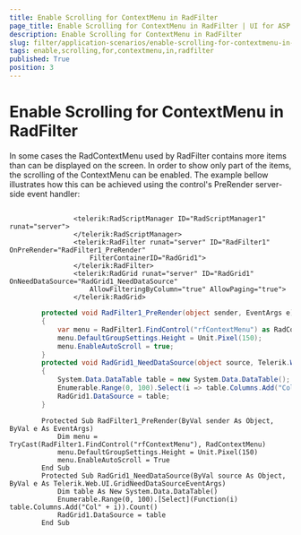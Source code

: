 ```yaml
---
title: Enable Scrolling for ContextMenu in RadFilter
page_title: Enable Scrolling for ContextMenu in RadFilter | UI for ASP.NET AJAX Documentation
description: Enable Scrolling for ContextMenu in RadFilter
slug: filter/application-scenarios/enable-scrolling-for-contextmenu-in-radfilter
tags: enable,scrolling,for,contextmenu,in,radfilter
published: True
position: 3
---
```


# Enable Scrolling for ContextMenu in RadFilter



In some cases the RadContextMenu used by RadFilter contains more items than can be displayed on the screen. In order to show only part of the items, the scrolling of the ContextMenu can be enabled. The example bellow illustrates how this can be achieved using the control's PreRender server-side event handler:

## 



````ASPNET
	            <telerik:RadScriptManager ID="RadScriptManager1" runat="server">
	            </telerik:RadScriptManager>
	            <telerik:RadFilter runat="server" ID="RadFilter1" OnPreRender="RadFilter1_PreRender"
	                FilterContainerID="RadGrid1">
	            </telerik:RadFilter>
	            <telerik:RadGrid runat="server" ID="RadGrid1" OnNeedDataSource="RadGrid1_NeedDataSource"
	                AllowFilteringByColumn="true" AllowPaging="true">
	            </telerik:RadGrid>
````
````C#
	    protected void RadFilter1_PreRender(object sender, EventArgs e)
	    {
	        var menu = RadFilter1.FindControl("rfContextMenu") as RadContextMenu;
	        menu.DefaultGroupSettings.Height = Unit.Pixel(150);
	        menu.EnableAutoScroll = true;
	    }
	    protected void RadGrid1_NeedDataSource(object source, Telerik.Web.UI.GridNeedDataSourceEventArgs e)
	    {
	        System.Data.DataTable table = new System.Data.DataTable();
	        Enumerable.Range(0, 100).Select(i => table.Columns.Add("Col" + i)).Count();
	        RadGrid1.DataSource = table;
	    }
````
````VB.NET
	    Protected Sub RadFilter1_PreRender(ByVal sender As Object, ByVal e As EventArgs)
	        Dim menu = TryCast(RadFilter1.FindControl("rfContextMenu"), RadContextMenu)
	        menu.DefaultGroupSettings.Height = Unit.Pixel(150)
	        menu.EnableAutoScroll = True
	    End Sub
	    Protected Sub RadGrid1_NeedDataSource(ByVal source As Object, ByVal e As Telerik.Web.UI.GridNeedDataSourceEventArgs)
	        Dim table As New System.Data.DataTable()
	        Enumerable.Range(0, 100).[Select](Function(i) table.Columns.Add("Col" + i)).Count()
	        RadGrid1.DataSource = table
	    End Sub
````

